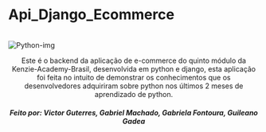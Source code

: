 # Api_Django_Ecommerce



<div style="display: inline_block"><br>
  <img align="center" background-color="black" alt="Python-img"  src="https://camo.githubusercontent.com/aa191ffe0bf42757a2d978000745628d94fa1d244c4e28f9b914cd48e39bcaf3/68747470733a2f2f6b656e7a69652e636f6d2e62722f5f6e6578742f696d6167653f75726c3d253246696d616765732532466c6f676f2e706e6726773d36343026713d3735">
  <p align="center">Este é o backend da aplicação de e-commerce do quinto módulo da Kenzie-Academy-Brasil, desenvolvida em python e django, esta aplicação
  foi feita no intuito de demonstrar os conhecimentos que os desenvolvedores adquiriram sobre python nos últimos 2 meses de aprendizado de python. <p/>
  
  <h5 align="center">Feito por: Victor Guterres, Gabriel Machado, Gabriela Fontoura, Guileano Gadea </h5>  
</div>


